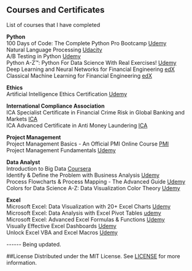 ## Courses and Certificates
List of courses that I have completed

**Python**<br>
100 Days of Code: The Complete Python Pro Bootcamp  [Udemy](https://www.udemy.com/course/100-days-of-code/)<br>
Natural Language Processing [Udacity](https://www.udacity.com/enrollment/nd892)<br>
A/B Testing in Python [Udemy](https://www.udemy.com/course/ab-testing-in-python/)<br>
Python A-Z™: Python For Data Science With Real Exercises! [Udemy](https://www.udemy.com/course/python-coding/)<br>
Deep Learning and Neural Networks for Financial Engineering [edX](https://learning.edx.org/course/course-v1:NYUx+FEEDX7774+2T2020/home)<br>
Classical Machine Learning for Financial Engineering [edX](https://learning.edx.org/course/course-v1:NYUx+FEEDX7773+3T2020/home)

**Ethics**<br>
Artificial Intelligence Ethics Certification [Udemy](https://www.udemy.com/course/aiethics/)

**International Compliance Association** <br>
ICA Specialist Certificate in Financial Crime Risk in Global Banking and Markets [ICA](https://www.int-comp.org/courses/ica-specialist-certificate-in-financial-crime-risk-in-global-banking-and-markets/)<br>
ICA Advanced Certificate in Anti Money Laundering [ICA](https://www.int-comp.org/courses/ica-advanced-certificate-in-anti-money-laundering/)

**Project Management**<br>
Project Management Basics - An Official PMI Online Course [PMI](https://www.pmi.org/shop/p-/elearning/project-management-basics---an-official-pmi-online-course/16125)<br>
Project Management Fundamentals [Udemy](https://www.udemy.com/course/project-management-fundamentals-gantt/)

**Data Analyst**<br>
Introduction to Big Data [Coursera](https://www.coursera.org/learn/big-data-introduction/)<br>
Identify & Define the Problem with Business Analysis [Udemy](https://www.udemy.com/course/identify-the-problem/)<br>
Process Flowcharts & Process Mapping - The Advanced Guide [Udemy](https://www.udemy.com/course/advanced-process-flowcharts/)<br>
Colors for Data Science A-Z: Data Visualization Color Theory [Udemy](https://www.udemy.com/course/colordata/)

**Excel**<br>
Microsoft Excel: Data Visualization with 20+ Excel Charts [Udemy](https://www.udemy.com/course/advanced-excel-charts-graphs/)<br>
Microsoft Excel: Data Analysis with Excel Pivot Tables [udemy](https://www.udemy.com/course/data-analysis-with-excel-pivot-tables/)<br>
Microsoft Excel: Advanced Excel Formulas & Functions [Udemy](https://www.udemy.com/course/excel-for-analysts/)<br>
Visually Effective Excel Dashboards [Udemy](https://www.udemy.com/course/excel-dashboards-reports/)<br>
Unlock Excel VBA and Excel Macros [Udemy](https://www.udemy.com/course/excel-vba-and-macros-course/)<br>

------ Being updated.

##License
Distributed under the MIT License. See [LICENSE](https://github.com/irini-git/courses/blob/main/LICENSE) for more information.
